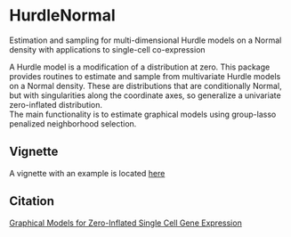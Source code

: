 # HurdleNormal
Estimation and sampling for multi-dimensional Hurdle models on a Normal density with applications to single-cell co-expression

A Hurdle model is a modification of a distribution at zero. 
This package provides routines to estimate and sample from multivariate Hurdle models on a Normal density. 
These are distributions that are conditionally Normal, but with singularities along the coordinate axes, so generalize a univariate zero-inflated distribution.  
The main functionality is to estimate graphical models using group-lasso penalized neighborhood selection.

## Vignette
A vignette with an example is located [here](https://github.com/amcdavid/HurdleNormal/inst/doc/singlecell-networks.html)

## Citation
[Graphical Models for Zero-Inflated Single Cell Gene Expression](https://arxiv.org/abs/1610.05857)
